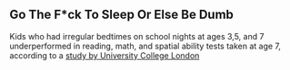 
## Go The F*ck To Sleep Or Else Be Dumb

Kids who had irregular bedtimes on school nights at ages 3,5, and 7 underperformed in reading, math, and spatial ability tests taken at age 7, according to a [study by University College London](
http://www.bloomberg.com/news/2013-07-08/irregular-bedtimes-tied-to-children-s-lower-test-scores.html "Irregular Bedtimes Tied to Children’s Lower Test Scores")

